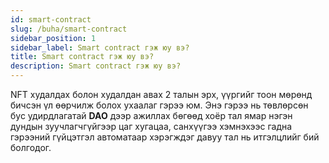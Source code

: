 ```yaml
---
id: smart-contract
slug: /buha/smart-contract
sidebar_position: 1
sidebar_label: Smart contract гэж юу вэ?
title: Smart contract гэж юу вэ?
description: Smart contract гэж юу вэ?
---
```

NFT худалдах болон худалдан авах 2 талын эрх, үүргийг тоон мөрөнд бичсэн үл өөрчилж болох ухаалаг гэрээ юм. Энэ гэрээ нь төвлөрсөн бус удирдлагатай **DAO** дээр ажиллах бөгөөд хоёр тал ямар нэгэн дундын зуучлагчгүйгээр цаг хугацаа, санхүүгээ хэмнэхээс гадна гэрээний гүйцэтгэл автоматаар хэрэгждэг давуу тал нь итгэлцлийг бий болгодог.